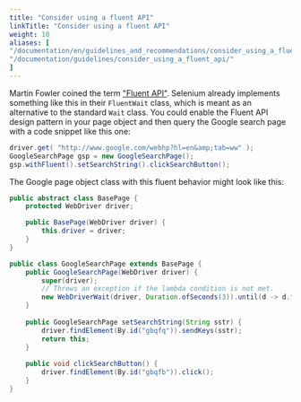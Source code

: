 ```yaml
---
title: "Consider using a fluent API"
linkTitle: "Consider using a fluent API"
weight: 10
aliases: [
"/documentation/en/guidelines_and_recommendations/consider_using_a_fluent_api/",
"/documentation/guidelines/consider_using_a_fluent_api/"
]
---
```



Martin Fowler coined the term ["Fluent API"](//www.martinfowler.com/bliki/FluentInterface.html). Selenium already
implements something like this in their `FluentWait` class, which is
meant as an alternative to the standard <code>Wait</code> class. 
You could enable the Fluent API design pattern in your page object 
and then query the Google search page with a code snippet like this one:

```java
driver.get( "http://www.google.com/webhp?hl=en&amp;tab=ww" );
GoogleSearchPage gsp = new GoogleSearchPage();
gsp.withFluent().setSearchString().clickSearchButton();
```

The Google page object class with this fluent behavior
might look like this:

```java
public abstract class BasePage {
    protected WebDriver driver;

    public BasePage(WebDriver driver) {
        this.driver = driver;
    }
}

public class GoogleSearchPage extends BasePage {
    public GoogleSearchPage(WebDriver driver) {
        super(driver);
        // Throws an exception if the lambda condition is not met.
        new WebDriverWait(driver, Duration.ofSeconds(3)).until(d -> d.findElement(By.id("logo")));
    }
    
    public GoogleSearchPage setSearchString(String sstr) {
        driver.findElement(By.id("gbqfq")).sendKeys(sstr);
        return this;
    }
    
    public void clickSearchButton() {
        driver.findElement(By.id("gbqfb")).click();
    }
}
```
